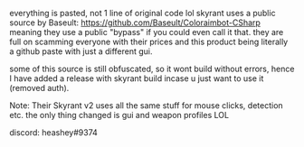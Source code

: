 everything is pasted, not 1 line of original code lol
skyrant uses a public source by Baseult: https://github.com/Baseult/Coloraimbot-CSharp
meaning they use a public "bypass" if you could even call it that.
they are full on scamming everyone with their prices and this product being literally a github paste with just a different gui.

some of this source is still obfuscated, so it wont build without errors,
hence I have added a release with skyrant build incase u just want to use it (removed auth).

Note: Their Skyrant v2 uses all the same stuff for mouse clicks, detection etc. the only thing changed is gui and weapon profiles LOL

discord: heashey#9374
